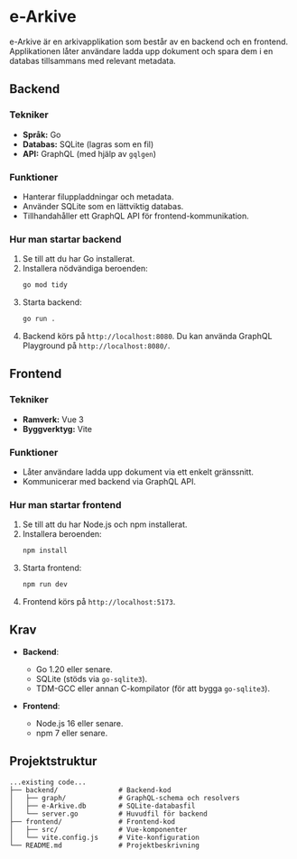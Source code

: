 # e-Arkive

e-Arkive är en arkivapplikation som består av en backend och en frontend. Applikationen låter användare ladda upp dokument och spara dem i en databas tillsammans med relevant metadata.

## Backend

### Tekniker
- **Språk:** Go
- **Databas:** SQLite (lagras som en fil)
- **API:** GraphQL (med hjälp av `gqlgen`)

### Funktioner
- Hanterar filuppladdningar och metadata.
- Använder SQLite som en lättviktig databas.
- Tillhandahåller ett GraphQL API för frontend-kommunikation.

### Hur man startar backend
1. Se till att du har Go installerat.
2. Installera nödvändiga beroenden:
   ```bash
   go mod tidy
   ```
3. Starta backend:
   ```bash
   go run .
   ```
4. Backend körs på `http://localhost:8080`. Du kan använda GraphQL Playground på `http://localhost:8080/`.

## Frontend

### Tekniker
- **Ramverk:** Vue 3
- **Byggverktyg:** Vite

### Funktioner
- Låter användare ladda upp dokument via ett enkelt gränssnitt.
- Kommunicerar med backend via GraphQL API.

### Hur man startar frontend
1. Se till att du har Node.js och npm installerat.
2. Installera beroenden:
   ```bash
   npm install
   ```
3. Starta frontend:
   ```bash
   npm run dev
   ```
4. Frontend körs på `http://localhost:5173`.

## Krav

- **Backend**:
  - Go 1.20 eller senare.
  - SQLite (stöds via `go-sqlite3`).
  - TDM-GCC eller annan C-kompilator (för att bygga `go-sqlite3`).

- **Frontend**:
  - Node.js 16 eller senare.
  - npm 7 eller senare.

## Projektstruktur

```plaintext
...existing code...
├── backend/               # Backend-kod
│   ├── graph/             # GraphQL-schema och resolvers
│   ├── e-Arkive.db        # SQLite-databasfil
│   └── server.go          # Huvudfil för backend
├── frontend/              # Frontend-kod
│   ├── src/               # Vue-komponenter
│   └── vite.config.js     # Vite-konfiguration
└── README.md              # Projektbeskrivning
```
